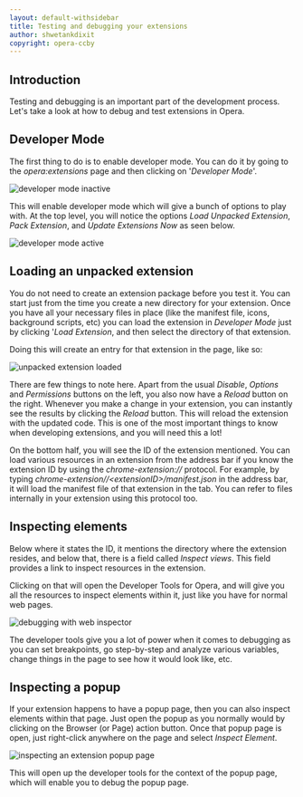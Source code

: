 ```yaml
---
layout: default-withsidebar
title: Testing and debugging your extensions
author: shwetankdixit
copyright: opera-ccby
---
```

## Introduction

Testing and debugging is an important part of the development process. Let's take a look at how to debug and test extensions in Opera.

## Developer Mode
The first thing to do is to enable developer mode. You can do it by going to the *opera:extensions* page and then clicking on '*Developer Mode*'.

<img src="static/images/developermode1.png" class="img-polaroid" title="developer mode inactive">

This will enable developer mode which will give a bunch of options to play with. At the top level, you will notice the options *Load Unpacked Extension*, *Pack Extension*, and *Update Extensions Now* as seen below.

<img src="static/images/developermode-up.png" class="img-polaroid" title="developer mode active">

## Loading an unpacked extension

You do not need to create an extension package before you test it. You can start just from the time you create a new directory for your extension. Once you have all your necessary files in place (like the manifest file, icons, background scripts, etc) you can load the extension in *Developer Mode* just by clicking '*Load Extension*, and then select the directory of that extension.

Doing this will create an entry for that extension in the page, like so:

<img src="static/images/developermode3.png" class="img-polaroid" title="unpacked extension loaded">

There are few things to note here. Apart from the usual *Disable*, *Options* and *Permissions* buttons on the left, you also now have a *Reload* button on the right. Whenever you make a change in your extension, you can instantly see the results by clicking the *Reload* button. This will reload the extension with the updated code. This is one of the most important things to know when developing extensions, and you will need this a lot!

On the bottom half, you will see the ID of the extension mentioned. You can load various resources in an extension from the address bar if you know the extension ID by using the *chrome-extension://* protocol. For example, by typing *chrome-extension//&lt;extensionID&gt;/manifest.json* in the address bar, it will load the manifest file of that extension in the tab. You can refer to files internally in your extension using this protocol too.

## Inspecting elements

Below where it states the ID, it mentions the directory where the extension resides, and below that, there is a field called *Inspect views*. This field provides a link to inspect resources in the extension.

Clicking on that will open the Developer Tools for Opera, and will give you all the resources to inspect elements within it, just like you have for normal web pages.

<img src="static/images/developermode4.png" class="img-polaroid" title="debugging with web inspector">

The developer tools give you a lot of power when it comes to debugging as you can set breakpoints, go step-by-step and analyze various variables, change things in the page to see how it would look like, etc.

## Inspecting a popup

If your extension happens to have a popup page, then you can also inspect elements within that page. Just open the popup as you normally would by clicking on the Browser (or Page) action button. Once that popup page is open, just right-click anywhere on the page and select *Inspect Element*.

<img src="static/images/popupinspect.png" class="img-polaroid" title="inspecting an extension popup page">

This will open up the developer tools for the context of the popup page, which will enable you to debug the popup page.
